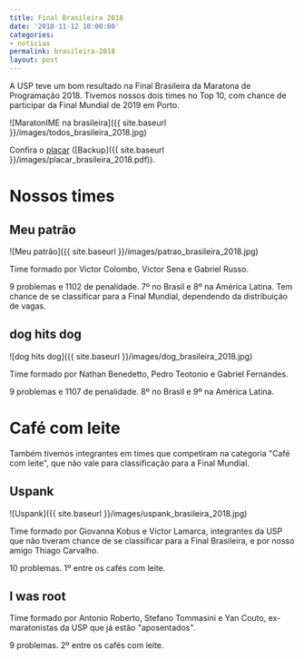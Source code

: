 ```yaml
---
title: Final Brasileira 2018
date: '2018-11-12 10:00:00'
categories:
- noticias
permalink: brasileira-2018
layout: post
---
```


A USP teve um bom resultado na Final Brasileira da Maratona de Programação 2018. Tivemos nossos dois times no Top 10, com chance de participar da Final Mundial de 2019 em Porto.

![MaratonIME na brasileira]({{ site.baseurl }}/images/todos_brasileira_2018.jpg)

Confira o [placar](http://www.bombonera.org/score2018f2/score) ([Backup]({{ site.baseurl }}/images/placar_brasileira_2018.pdf)).

# Nossos times

## Meu patrão

![Meu patrão]({{ site.baseurl }}/images/patrao_brasileira_2018.jpg)

Time formado por Victor Colombo, Victor Sena e Gabriel Russo.

9 problemas e 1102 de penalidade. 7º no Brasil e 8º na América Latina. Tem chance de se classificar para a Final Mundial, dependendo da distribuição de vagas.

## dog hits dog

![dog hits dog]({{ site.baseurl }}/images/dog_brasileira_2018.jpg)

Time formado por Nathan Benedetto, Pedro Teotonio e Gabriel Fernandes.

9 problemas e 1107 de penalidade. 8º no Brasil e 9º na América Latina.

# Café com leite

Também tivemos integrantes em times que competiram na categoria "Café com leite", que não vale para classificação para a Final Mundial.

## Uspank

![Uspank]({{ site.baseurl }}/images/uspank_brasileira_2018.jpg)

Time formado por Giovanna Kobus e Victor Lamarca, integrantes da USP que não tiveram chance de se classificar para a Final Brasileira, e por nosso amigo Thiago Carvalho.

10 problemas. 1º entre os cafés com leite.

## I was root

Time formado por Antonio Roberto, Stefano Tommasini e Yan Couto, ex-maratonistas da USP que já estão "aposentados".

9 problemas. 2º entre os cafés com leite.
